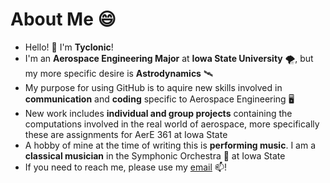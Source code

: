 # About Me 😄
- Hello! 👋 I'm **Tyclonic**!
- I'm an **Aerospace Engineering Major** at **Iowa State University** 🌪️, but my more specific desire is **Astrodynamics** 🛰️
- My purpose for using GitHub is to aquire new skills involved in **communication** and **coding** specific to Aerospace Engineering 🖥️
- New work includes **individual and group projects** containing the computations involved in the real world of aerospace, more specifically these are assignments for AerE 361 at Iowa State
- A hobby of mine at the time of writing this is **performing music**. I am a **classical musician** in the Symphonic Orchestra 📯 at Iowa State
- If you need to reach me, please use my [email](tnc1@iastate.edu) 📫!
